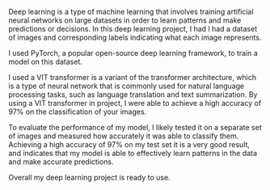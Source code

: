  Deep learning is a type of machine learning that involves training artificial neural networks on large datasets in order to learn patterns and make predictions or decisions. In this deep learning project, I had l had a dataset of images and corresponding labels indicating what each image represents.
 
 
 I used PyTorch, a popular open-source deep learning framework, to train a model on this dataset.

I used a VIT transformer is a variant of the transformer architecture, which is a type of neural network that is commonly used for natural language processing tasks, such as language translation and text summarization. By using a VIT transformer in  project, I were able to achieve a high accuracy of 97% on the classification of your images.

To evaluate the performance of my model, I likely tested it on a separate set of images and measured how accurately it was able to classify them. Achieving a high accuracy of 97% on my test set it is a very good result, and indicates that my model is able to effectively learn patterns in the data and make accurate predictions.

Overall my deep learning project is ready to use.




